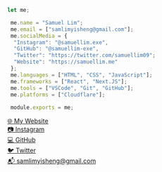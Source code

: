 ```js
let me;

 me.name = "Samuel Lim";
 me.email = ["samlimyisheng@gmail.com"];
 me.socialMedia = {
  "Instagram": "@samuellim.exe",
  "GitHub": "@samuellim-exe",
  "Twitter": "https://twitter.com/samuellim09";
  "Website": "https://samuellim.me"
 };
 me.languages = ["HTML", "CSS", "JavaScript"];
 me.frameworks = ["React", "Next.JS"];
 me.tools = ["VSCode", "Git", "GitHub"];
 me.platforms = ["Cloudflare"];
 
 module.exports = me;
```
[🌐 My Website](https://samuellim.me)  
[📷 Instagram](https://instagram.com/samuelllim.exe)  
[💻 GitHub](https://github.com/samuellim-exe)  
[🐦 Twitter](https://twitter.com/samuellim09)  
[📬 samlimyisheng@gmail.com](mailto:samlimyisheng@gmail.com)

<picture>
 <source src="https://github-readme-stats.hackclub.dev/api/wakatime?username=686&api_domain=hackatime.hackclub.com&theme=dark&custom_title=Hackatime+Stats&layout=compact&cache_seconds=0&langs_count=8"/>
</picture>
